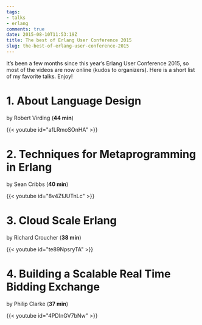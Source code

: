 ```yaml
---
tags:
- talks
- erlang
comments: true
date: 2015-08-10T11:53:19Z
title: The best of Erlang User Conference 2015
slug: the-best-of-erlang-user-conference-2015
---
```


It’s been a few months since this year’s Erlang User Conference 2015, so most
of the videos are now online (kudos to organizers). Here is a short list of my
favorite talks. Enjoy!

<!--more-->

# 1. About Language Design

by Robert Virding (**44 min**)

{{< youtube id="afLRmoSOnHA" >}}

# 2. Techniques for Metaprogramming in Erlang

by Sean Cribbs (**40 min**)

{{< youtube id="8v4ZfJUTnLc" >}}

# 3. Cloud Scale Erlang

by Richard Croucher (**38 min**)

{{< youtube id="te89NpsryTA" >}}

# 4. Building a Scalable Real Time Bidding Exchange

by Philip Clarke (**37 min**)

{{< youtube id="4PDInGV7bNw" >}}
